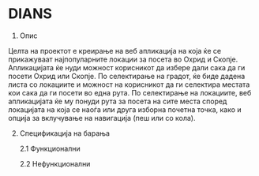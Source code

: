 # DIANS
1. Опис

Целта на проектот е креирање на веб апликација на која ќе се прикажуваат најпопуларните локации за посета во Охрид и Скопје. 
Апликацијата ќе нуди можност корисникот да избере дали сака да ги посети Охрид или Скопје. По селектирање на градот, ќе биде дадена листа со локациите и 
можност на корисникот да ги селектира местата кои сака да ги посети во една рута. По селектирање на локациите, веб апликацијата ќе му понуди рута 
за посета на сите места според локацијата на која се наоѓа или друга изборна почетна точка, како и опција за вклучување на навигација (пеш или со кола). 

2. Спецификација на барања

   2.1  Функционални

   2.2  Нефункционални

